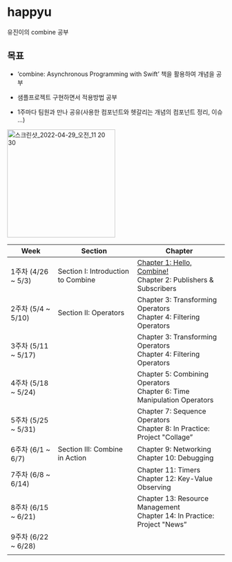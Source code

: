 # happyu
유진이의 combine 공부

  

## 목표

- ‘combine: Asynchronous Programming with Swift’ 책을 활용하여 개념을 공부

- 샘플프로젝트 구현하면서 적용방법 공부

- 1주마다 팀원과 만나 공유(사용한 컴포넌트와 헷갈리는 개념의 컴포넌트 정리, 이슈 ...)

  

<img width="250" alt="스크린샷_2022-04-29_오전_11 20 30" src="https://user-images.githubusercontent.com/50395024/166300857-5d785023-cb10-49a5-b9a2-d1b4ec28b002.png">



| Week | Section | Chapter |
| --- | --- | --- |
| 1주차 (4/26 ~ 5/3) | Section I: Introduction to Combine | [Chapter 1: Hello, Combine!](./Combine%20Book/Chapter01.md)<br />Chapter 2: Publishers & Subscribers |
| 2주차 (5/4 ~ 5/10) | Section II: Operators | Chapter 3: Transforming Operators <br />Chapter 4: Filtering Operators |
| 3주차 (5/11 ~ 5/17) |  | Chapter 3: Transforming Operators <br />Chapter 4: Filtering Operators |
| 4주차 (5/18 ~ 5/24) |  | Chapter 5: Combining Operators <br />Chapter 6: Time Manipulation Operators |
| 5주차 (5/25 ~ 5/31) |  | Chapter 7: Sequence Operators<br />Chapter 8: In Practice: Project "Collage” |
| 6주차 (6/1 ~ 6/7) | Section III: Combine in Action | Chapter 9: Networking <br />Chapter 10: Debugging |
| 7주차 (6/8 ~ 6/14) |  | Chapter 11: Timers <br />Chapter 12: Key-Value Observing |
| 8주차 (6/15 ~ 6/21) |  | Chapter 13: Resource Management <br />Chapter 14: In Practice: Project "News” |
| 9주차 (6/22 ~ 6/28) |  |  |
|  |  |  |
